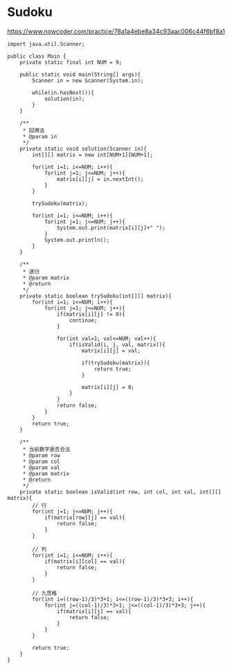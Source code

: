 # Sudoku
https://www.nowcoder.com/practice/78a1a4ebe8a34c93aac006c44f6bf8a1

    import java.util.Scanner;
    
    public class Main {
        private static final int NUM = 9;
    
        public static void main(String[] args){
            Scanner in = new Scanner(System.in);
    
            while(in.hasNext()){
                solution(in);
            }
        }
    
        /**
         * 回溯法
         * @param in
         */
        private static void solution(Scanner in){
            int[][] matrix = new int[NUM+1][NUM+1];
    
            for(int i=1; i<=NUM; i++){
                for(int j=1; j<=NUM; j++){
                    matrix[i][j] = in.nextInt();
                }
            }
    
            trySudoku(matrix);
    
            for(int i=1; i<=NUM; i++){
                for(int j=1; j<=NUM; j++){
                    System.out.print(matrix[i][j]+" ");
                }
                System.out.println();
            }
        }
    
        /**
         * 递归
         * @param matrix
         * @return
         */
        private static boolean trySudoku(int[][] matrix){
            for(int i=1; i<=NUM; i++){
                for(int j=1; j<=NUM; j++){
                    if(matrix[i][j] != 0){
                        continue;
                    }
    
                    for(int val=1; val<=NUM; val++){
                        if(isValid(i, j, val, matrix)){
                            matrix[i][j] = val;
    
                            if(trySudoku(matrix)){
                                return true;
                            }
    
                            matrix[i][j] = 0;
                        }
                    }
                    return false;
                }
            }
            return true;
        }
    
        /**
         * 当前数字是否合法
         * @param row
         * @param col
         * @param val
         * @param matrix
         * @return
         */
        private static boolean isValid(int row, int col, int val, int[][] matrix){
            // 行
            for(int j=1; j<=NUM; j++){
                if(matrix[row][j] == val){
                    return false;
                }
            }
    
            // 列
            for(int i=1; i<=NUM; i++){
                if(matrix[i][col] == val){
                    return false;
                }
            }
    
            // 九宫格
            for(int i=((row-1)/3)*3+1; i<=((row-1)/3)*3+3; i++){
                for(int j=((col-1)/3)*3+1; j<=((col-1)/3)*3+3; j++){
                    if(matrix[i][j] == val){
                        return false;
                    }
                }
            }
    
            return true;
        }
    }
    

